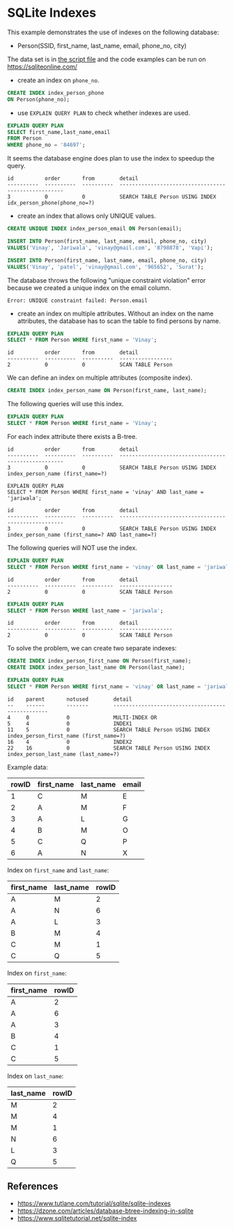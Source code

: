# SQLite Indexes

This example demonstrates the use of indexes on the following database:
* Person(SSID, first_name, last_name, email, phone_no, city)

The data set is in [the script file](./script.txt) and the code examples can be run on https://sqliteonline.com/

* create an index on `phone_no`.
```sql
CREATE INDEX index_person_phone
ON Person(phone_no);
```

* use `EXPLAIN QUERY PLAN` to check whether indexes are used.
```sql
EXPLAIN QUERY PLAN
SELECT first_name,last_name,email
FROM Person
WHERE phone_no = '84697';
```

It seems the database engine does plan to use the index to speedup the query.
```
id          order       from        detail
----------  ----------  ----------  ----------------------------------------------------
3           0           0           SEARCH TABLE Person USING INDEX idx_person_phone(phone_no=?)
```

* create an index that allows only UNIQUE values.
```sql
CREATE UNIQUE INDEX index_person_email ON Person(email);

INSERT INTO Person(first_name, last_name, email, phone_no, city)
VALUES('Vinay', 'Jariwala', 'vinay@gmail.com', '8798878', 'Vapi');

INSERT INTO Person(first_name, last_name, email, phone_no, city)
VALUES('Vinay', 'patel', 'vinay@gmail.com', '965652', 'Surat');
```

The database throws the following "unique constraint violation" error because
we created a unique index on the email column.
```
Error: UNIQUE constraint failed: Person.email
```

* create an index on multiple attributes.
Without an index on the name attributes, the database has to scan the table to
find persons by name.
```sql
EXPLAIN QUERY PLAN
SELECT * FROM Person WHERE first_name = 'Vinay';
```
```
id          order       from        detail
----------  ----------  ----------  -----------------
2           0           0           SCAN TABLE Person
```

We can define an index on multiple attributes (composite index).
```sql
CREATE INDEX index_person_name ON Person(first_name, last_name);
```
The following queries will use this index.
```sql
EXPLAIN QUERY PLAN
SELECT * FROM Person WHERE first_name = 'Vinay';
```
For each index attribute there exists a B-tree.
```
id          order       from        detail
----------  ----------  ----------  ----------------------------------------------------
3           0           0           SEARCH TABLE Person USING INDEX index_person_name (first_name=?)
```

```SQLite
EXPLAIN QUERY PLAN
SELECT * FROM Person WHERE first_name = 'vinay' AND last_name = 'jariwala';
```

```
id          order       from        detail
----------  ----------  ----------  ----------------------------------------------------
3           0           0           SEARCH TABLE Person USING INDEX index_person_name (first_name=? AND last_name=?)

```
The following queries will NOT use the index.
```sql
EXPLAIN QUERY PLAN
SELECT * FROM Person WHERE first_name = 'vinay' OR last_name = 'jariwala';
```
```
id          order       from        detail
----------  ----------  ----------  -----------------
2           0           0           SCAN TABLE Person
```

```sql
EXPLAIN QUERY PLAN
SELECT * FROM Person WHERE last_name = 'jariwala';
```
```
id          order       from        detail
----------  ----------  ----------  -----------------
2           0           0           SCAN TABLE Person
```

To solve the problem, we can create two separate indexes:
```sql
CREATE INDEX index_person_first_name ON Person(first_name);
CREATE INDEX index_person_last_name ON Person(last_name);
```

```sql
EXPLAIN QUERY PLAN
SELECT * FROM Person WHERE first_name = 'vinay' OR last_name = 'jariwala';
```
```
id    parent       notused        detail
--    ------       -------        -------------------------------------------------
4     0            0              MULTI-INDEX OR
5     4            0              INDEX1
11    5            0              SEARCH TABLE Person USING INDEX index_person_first_name (first_name=?)
16    4            0              INDEX2
22    16           0              SEARCH TABLE Person USING INDEX index_person_last_name (last_name=?)
```
Example data:

rowID | first_name | last_name | email
------|------------|-----------|------
1 | C | M | E
2 | A | M | F
3 | A | L | G
4 | B | M | O
5 | C | Q | P
6 | A | N | X

Index on `first_name` and `last_name`:

first_name | last_name | rowID
-----------|-----------|------
A | M | 2
A | N | 6
A | L | 3
B | M | 4
C | M | 1
C | Q | 5

Index on `first_name`:

first_name | rowID
-----------|------
A | 2
A | 6
A | 3
B | 4
C | 1
C | 5


Index on `last_name`:

last_name | rowID
----------|------
M | 2
M | 4
M | 1
N | 6
L | 3
Q | 5

## References
* https://www.tutlane.com/tutorial/sqlite/sqlite-indexes
* https://dzone.com/articles/database-btree-indexing-in-sqlite
* https://www.sqlitetutorial.net/sqlite-index
